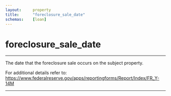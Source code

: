 ```yaml
---
layout:     property
title:      "foreclosure_sale_date"
schemas:    [loan]
---
```


# foreclosure_sale_date

---

The date that the foreclosure sale occurs on the subject property.

For additional details refer to: https://www.federalreserve.gov/apps/reportingforms/Report/Index/FR_Y-14M

--- 